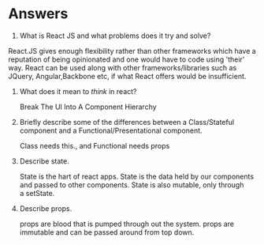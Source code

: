 # Answers

1.  What is React JS and what problems does it try and solve?

React.JS gives enough flexibility rather than other frameworks which have a reputation of being opinionated and one would have to code using 'their' way. React can be used along with other frameworks/libraries such as JQuery, Angular,Backbone etc, if what React offers would be insufficient.

1.  What does it mean to _think_ in react?

    Break The UI Into A Component Hierarchy

1.  Briefly describe some of the differences between a Class/Stateful component and a Functional/Presentational component.

    Class needs this., and Functional needs props

1.  Describe state.

    State is the hart of react apps. State is the data held by our components and passed to other components. State is also mutable, only through a setState.

1.  Describe props.

    props are blood that is pumped through out the system. props are immutable and can be passed around from top down.
